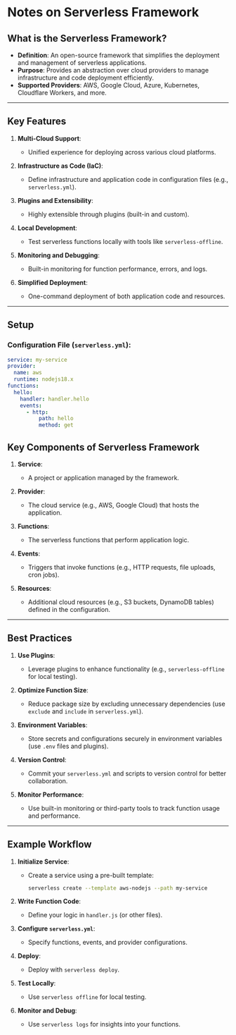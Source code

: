 # Notes on Serverless Framework

## What is the Serverless Framework?
- **Definition**: An open-source framework that simplifies the deployment and management of serverless applications.
- **Purpose**: Provides an abstraction over cloud providers to manage infrastructure and code deployment efficiently.
- **Supported Providers**: AWS, Google Cloud, Azure, Kubernetes, Cloudflare Workers, and more.

---

## Key Features
1. **Multi-Cloud Support**:
   - Unified experience for deploying across various cloud platforms.

2. **Infrastructure as Code (IaC)**:
   - Define infrastructure and application code in configuration files (e.g., `serverless.yml`).

3. **Plugins and Extensibility**:
   - Highly extensible through plugins (built-in and custom).

4. **Local Development**:
   - Test serverless functions locally with tools like `serverless-offline`.

5. **Monitoring and Debugging**:
   - Built-in monitoring for function performance, errors, and logs.

6. **Simplified Deployment**:
   - One-command deployment of both application code and resources.

---

## Setup

### Configuration File (`serverless.yml`):
```yaml
service: my-service
provider:
  name: aws
  runtime: nodejs18.x
functions:
  hello:
    handler: handler.hello
    events:
      - http:
          path: hello
          method: get
```

## Key Components of Serverless Framework
1. **Service**:
   - A project or application managed by the framework.

2. **Provider**:
   - The cloud service (e.g., AWS, Google Cloud) that hosts the application.

3. **Functions**:
   - The serverless functions that perform application logic.

4. **Events**:
   - Triggers that invoke functions (e.g., HTTP requests, file uploads, cron jobs).

5. **Resources**:
   - Additional cloud resources (e.g., S3 buckets, DynamoDB tables) defined in the configuration.

---


## Best Practices
1. **Use Plugins**:
   - Leverage plugins to enhance functionality (e.g., `serverless-offline` for local testing).

2. **Optimize Function Size**:
   - Reduce package size by excluding unnecessary dependencies (use `exclude` and `include` in `serverless.yml`).

3. **Environment Variables**:
   - Store secrets and configurations securely in environment variables (use `.env` files and plugins).

4. **Version Control**:
   - Commit your `serverless.yml` and scripts to version control for better collaboration.

5. **Monitor Performance**:
   - Use built-in monitoring or third-party tools to track function usage and performance.

---

## Example Workflow
1. **Initialize Service**:
   - Create a service using a pre-built template:
     ```bash
     serverless create --template aws-nodejs --path my-service
     ```

2. **Write Function Code**:
   - Define your logic in `handler.js` (or other files).

3. **Configure `serverless.yml`**:
   - Specify functions, events, and provider configurations.

4. **Deploy**:
   - Deploy with `serverless deploy`.

5. **Test Locally**:
   - Use `serverless offline` for local testing.

6. **Monitor and Debug**:
   - Use `serverless logs` for insights into your functions.
